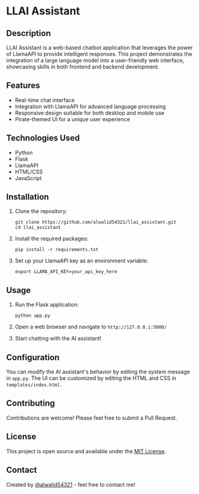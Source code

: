 # LLAI Assistant

## Description
LLAI Assistant is a web-based chatbot application that leverages the power of LlamaAPI to provide intelligent responses. This project demonstrates the integration of a large language model into a user-friendly web interface, showcasing skills in both frontend and backend development.

## Features
- Real-time chat interface
- Integration with LlamaAPI for advanced language processing
- Responsive design suitable for both desktop and mobile use
- Pirate-themed UI for a unique user experience

## Technologies Used
- Python
- Flask
- LlamaAPI
- HTML/CSS
- JavaScript

## Installation
1. Clone the repository:
   ```
   git clone https://github.com/alwalid54321/llai_assistant.git
   cd llai_assistant
   ```

2. Install the required packages:
   ```
   pip install -r requirements.txt
   ```

3. Set up your LlamaAPI key as an environment variable:
   ```
   export LLAMA_API_KEY=your_api_key_here
   ```

## Usage
1. Run the Flask application:
   ```
   python app.py
   ```

2. Open a web browser and navigate to `http://127.0.0.1:5000/`

3. Start chatting with the AI assistant!

## Configuration
You can modify the AI assistant's behavior by editing the system message in `app.py`. The UI can be customized by editing the HTML and CSS in `templates/index.html`.

## Contributing
Contributions are welcome! Please feel free to submit a Pull Request.

## License
This project is open source and available under the [MIT License](LICENSE).

## Contact
Created by [@alwalid54321](https://github.com/alwalid54321) - feel free to contact me!
